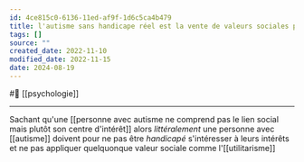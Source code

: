 ```yaml
---
id: 4ce815c0-6136-11ed-af9f-1d6c5ca4b479
title: l'autisme sans handicape réel est la vente de valeurs sociales pour de l'intérêt
tags: []
source: ""
created_date: 2022-11-10
modified_date: 2022-11-15
date: 2024-08-19
---
```

#🌱   [[psychologie]]

---
Sachant qu'une [[personne avec autisme ne comprend pas le lien social mais plutôt son centre d'intérêt]] alors *littéralement* une personne avec [[autisme]] doivent pour ne pas être *handicapé* s'intéresser à leurs intérêts et ne pas appliquer quelquonque valeur sociale comme l'[[utilitarisme]]